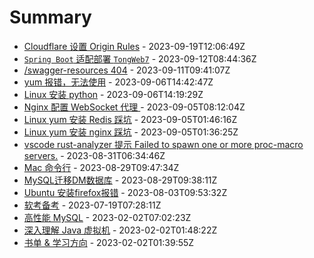 # Summary

- [Cloudflare 设置 Origin Rules](https://github.com/zhangwt-cn/notes/issues/16) - 2023-09-19T12:06:49Z
- [`Spring Boot` 适配部署 `TongWeb7`](https://github.com/zhangwt-cn/notes/issues/15) - 2023-09-12T08:44:36Z
- [/swagger-resources 404](https://github.com/zhangwt-cn/notes/issues/14) - 2023-09-11T09:41:07Z
- [yum 报错，无法使用](https://github.com/zhangwt-cn/notes/issues/13) - 2023-09-06T14:42:47Z
- [Linux 安装 python](https://github.com/zhangwt-cn/notes/issues/12) - 2023-09-06T14:19:29Z
- [Nginx 配置 WebSocket 代理 ](https://github.com/zhangwt-cn/notes/issues/11) - 2023-09-05T08:12:04Z
- [Linux yum 安装 Redis 踩坑](https://github.com/zhangwt-cn/notes/issues/10) - 2023-09-05T01:46:16Z
- [Linux yum 安装 nginx 踩坑](https://github.com/zhangwt-cn/notes/issues/9) - 2023-09-05T01:36:25Z
- [vscode rust-analyzer 提示 Failed to spawn one or more proc-macro servers.](https://github.com/zhangwt-cn/notes/issues/8) - 2023-08-31T06:34:46Z
- [Mac 命令行](https://github.com/zhangwt-cn/notes/issues/7) - 2023-08-29T09:47:34Z
- [MySQL迁移DM数据库](https://github.com/zhangwt-cn/notes/issues/6) - 2023-08-29T09:38:11Z
- [Ubuntu 安装firefox报错](https://github.com/zhangwt-cn/notes/issues/5) - 2023-08-03T09:53:32Z
- [软考备考](https://github.com/zhangwt-cn/notes/issues/4) - 2023-07-19T07:28:11Z
- [高性能 MySQL](https://github.com/zhangwt-cn/notes/issues/1) - 2023-02-02T07:02:23Z
- [深入理解 Java 虚拟机](https://github.com/zhangwt-cn/notes/issues/2) - 2023-02-02T01:48:22Z
- [书单 & 学习方向](https://github.com/zhangwt-cn/notes/issues/3) - 2023-02-02T01:39:55Z

